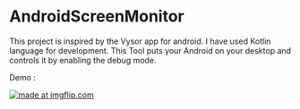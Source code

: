 # AndroidScreenMonitor

This project is inspired by the Vysor app for android. I have used Kotlin language for development.
This Tool puts your Android on your desktop and controls it by enabling the debug mode.

Demo : 

<a href="https://imgflip.com/gif/2s4a0i"><img src="https://i.imgflip.com/2s4a0i.gif" title="made at imgflip.com"/></a>
